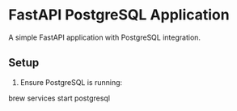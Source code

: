 # FastAPI PostgreSQL Application

A simple FastAPI application with PostgreSQL integration.

## Setup

1. Ensure PostgreSQL is running:

brew services start postgresql